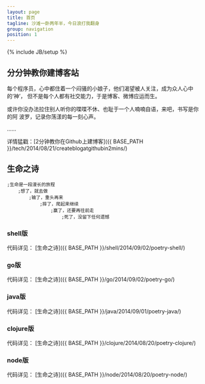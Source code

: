 ```yaml
---
layout: page
title: 首页
tagline: 沙滩一卧两年半，今日浪打我翻身
group: navigation
position: 1
---
```

{% include JB/setup %}


## 分分钟教你建博客站 ##

每个程序员，心中都住着一个闷骚的小娘子，他们渴望被人关注，成为众人心中的‘神’，
但不是每个人都有社交能力，于是博客、微博应运而生。

或许你没办法拉住别人听你的喋喋不休、也耻于一个人喃喃自语，来吧，书写是你的阿
波罗，记录你荡漾的每一刻心声。

......

详情猛戳：[2分钟教你在Github上建博客]({{ BASE_PATH }}/tech/2014/08/21/createblogatgithubin2mins/)


## 生命之诗 ##

    ;生命是一段漫长的旅程  
        ;想了，就去做  
            ;输了，重头再来  
                ;摔了，爬起来继续  
                    ;赢了，还要再往前走  
                        ;死了，没留下任何遗憾

### shell版 ###

代码详见： [生命之诗]({{ BASE_PATH }}/shell/2014/09/02/poetry-shell/)

### go版 ###

代码详见： [生命之诗]({{ BASE_PATH }}/go/2014/09/02/poetry-go/)

### java版 ###

代码详见： [生命之诗]({{ BASE_PATH }}/java/2014/09/01/poetry-java/)

### clojure版 ###

代码详见： [生命之诗]({{ BASE_PATH }}/clojure/2014/08/20/poetry-clojure/)

### node版 ###

代码详见： [生命之诗]({{ BASE_PATH }}/node/2014/08/20/poetry-node/)
